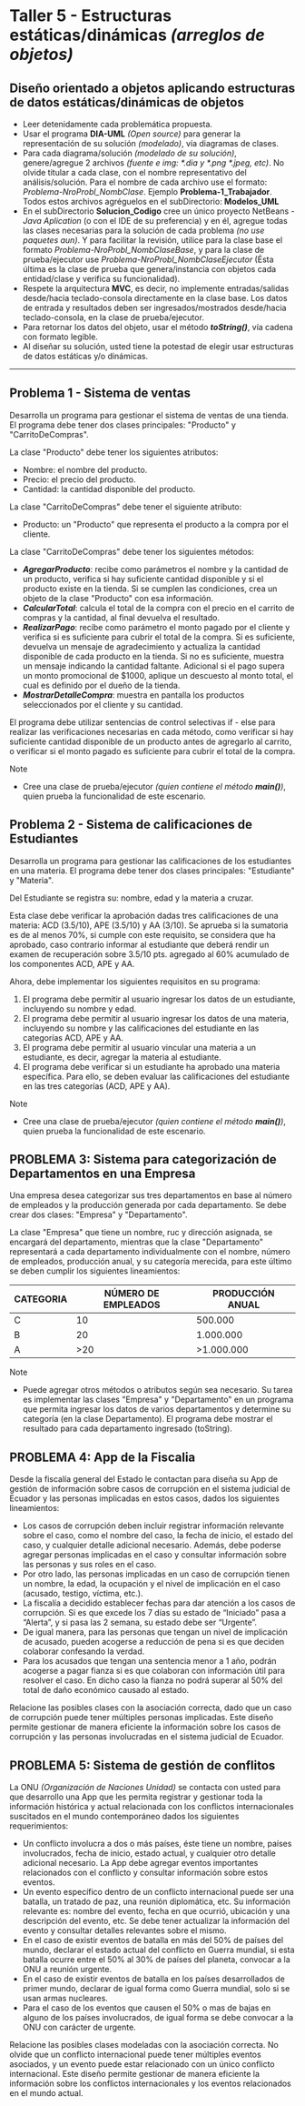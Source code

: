 # Taller 5 - Estructuras estáticas/dinámicas _(arreglos de objetos)_

## Diseño orientado a objetos aplicando estructuras de datos estáticas/dinámicas de objetos 

* Leer detenidamente cada problemática propuesta.
* Usar el programa **DIA-UML** _(Open source)_ para generar la representación de su solución _(modelado)_, vía diagramas de clases.
* Para cada diagrama/solución _(modelado de su solución)_, genere/agregue 2 archivos _(fuente e img: \*.dia y \*.png \*.jpeg, etc)_. No olvide titular a cada clase, con el nombre representativo del análisis/solución. Para el nombre de cada archivo use el formato: _Problema-NroProbl_NombClase_. Ejemplo **Problema-1_Trabajador**. Todos estos archivos agréguelos en el subDirectorio: **Modelos_UML**
* En el subDirectorio **Solucion_Codigo** cree un único proyecto NetBeans - _Java Aplication_ (o con el IDE de su preferencia) y en él, agregue todas las clases necesarias para la solución de cada problema _(no use paquetes aun)_. Y para facilitar la revisión, utilice para la clase base el formato _Problema-NroProbl_NombClaseBase_, y para la clase de prueba/ejecutor use _Problema-NroProbl_NombClaseEjecutor_ (Ésta última es la clase de prueba que genera/instancia con objetos cada entidad/clase y verifica su funcionalidad). 
* Respete la arquitectura **MVC**, es decir, no implemente entradas/salidas desde/hacia teclado-consola directamente en la clase base. Los datos de entrada y resultados deben ser ingresados/mostrados desde/hacia teclado-consola, en la clase de prueba/ejecutor.
* Para retornar los datos del objeto, usar el método _**toString()**_, vía cadena con formato legible. 
* Al diseñar su solución, usted tiene la potestad de elegir usar estructuras de datos estáticas y/o dinámicas. 

___


## Problema 1 - Sistema de ventas

Desarrolla un programa para gestionar el sistema de ventas de una tienda. El programa debe tener dos clases principales: "Producto" y "CarritoDeCompras".

La clase "Producto" debe tener los siguientes atributos:

- Nombre: el nombre del producto.
- Precio: el precio del producto.
- Cantidad: la cantidad disponible del producto.

La clase "CarritoDeCompras" debe tener el siguiente atributo:

- Producto: un "Producto" que representa el producto a la compra por el cliente.

La clase "CarritoDeCompras" debe tener los siguientes métodos:

- _**AgregarProducto**_: recibe como parámetros el nombre y la cantidad de un producto, verifica si hay suficiente cantidad disponible y si el producto existe en la tienda. Si se cumplen las condiciones, crea un objeto de la clase "Producto" con esa información.
- _**CalcularTotal**_: calcula el total de la compra con el precio en el carrito de compras y la cantidad, al final devuelva el resultado.
- _**RealizarPago**_: recibe como parámetro el monto pagado por el cliente y verifica si es suficiente para cubrir el total de la compra. Si es suficiente, devuelva un mensaje de agradecimiento y actualiza la cantidad disponible de cada producto en la tienda. Si no es suficiente, muestra un mensaje indicando la cantidad faltante. Adicional si el pago supera un monto promocional de $1000, aplique un descuesto al monto total, el cual es definido por el dueño de la tienda.
- _**MostrarDetalleCompra**_: muestra en pantalla los productos seleccionados por el cliente y su cantidad.

El programa debe utilizar sentencias de control selectivas if - else para realizar las verificaciones necesarias en cada método, como verificar si hay suficiente cantidad disponible de un producto antes de agregarlo al carrito, o verificar si el monto pagado es suficiente para cubrir el total de la compra.

> [!Note]
> - Cree una clase de prueba/ejecutor _(quien contiene el método **main()**)_, quien prueba la funcionalidad de este escenario. 

## Problema 2 - Sistema de calificaciones de Estudiantes

Desarrolla un programa para gestionar las calificaciones de los estudiantes en una materia. El programa debe tener dos clases principales: "Estudiante" y "Materia".

Del Estudiante se registra su: nombre, edad y la materia a cruzar. 

Esta clase debe verificar la aprobación dadas tres calificaciones de una materia: ACD (3.5/10), APE (3.5/10) y AA (3/10). Se aprueba si la sumatoria es de al menos 70%, si cumple con este requisito, se considera que ha aprobado, caso contrario informar al estudiante que deberá rendir un examen de recuperación sobre 3.5/10 pts. agregado al 60% acumulado de los componentes ACD, APE y AA.

Ahora, debe implementar los siguientes requisitos en su programa:
1. El programa debe permitir al usuario ingresar los datos de un estudiante, incluyendo su nombre y edad.
2. El programa debe permitir al usuario ingresar los datos de una materia, incluyendo su nombre y las calificaciones del estudiante en las categorías ACD, APE y AA.
3. El programa debe permitir al usuario vincular una materia a un estudiante, es decir, agregar la materia al estudiante.
4. El programa debe verificar si un estudiante ha aprobado una materia específica. Para ello, se deben evaluar las calificaciones del estudiante en las tres categorías (ACD, APE y AA). 

> [!Note]
> - Cree una clase de prueba/ejecutor _(quien contiene el método **main()**)_, quien prueba la funcionalidad de este escenario. 

## PROBLEMA 3: Sistema para categorización de Departamentos en una Empresa

Una empresa desea categorizar sus tres departamentos en base al número de empleados y la producción generada por cada departamento. Se debe crear dos clases: "Empresa" y "Departamento".

La clase "Empresa" que tiene un nombre, ruc y dirección asignada, se encargará del departamento, mientras que la clase "Departamento" representará a cada departamento individualmente con el nombre, número de empleados, producción anual, y su categoría merecida, para este último se deben cumplir los siguientes lineamientos: 

| CATEGORIA     | NÚMERO DE EMPLEADOS | PRODUCCIÓN ANUAL |
| ------------- | ------------------- | ---------------- |
| C             | 10                  | 500.000          |
| B             | 20                  | 1.000.000        |
| A             | >20                 | >1.000.000       |

> [!Note]
> - Puede agregar otros métodos o atributos según sea necesario. Su tarea es implementar las clases "Empresa" y "Departamento" en un programa que permita ingresar los datos de varios departamentos y determine su categoría (en la clase Departamento). El programa debe mostrar el resultado para cada departamento ingresado (toString).

## PROBLEMA 4:  App de la Fiscalia

Desde la fiscalía general del Estado le contactan para diseña su App de gestión de información sobre casos de corrupción en el sistema judicial de Ecuador y las personas implicadas en estos casos, dados los siguientes lineamientos:

- Los casos de corrupción deben incluir registrar información relevante sobre el caso, como el nombre del caso, la fecha de inicio, el estado del caso, y cualquier detalle adicional necesario. Además, debe poderse agregar personas implicadas en el caso y consultar información sobre las personas y sus roles en el caso.
- Por otro lado, las personas implicadas en un caso de corrupción tienen un nombre, la edad, la ocupación y el nivel de implicación en el caso (acusado, testigo, víctima, etc.). 
- La fiscalía a decidido establecer fechas para dar atención a los casos de corrupción. Si es que excede los 7 días su estado de “Iniciado” pasa a “Alerta”, y si pasa las 2 semana, su estado debe ser “Urgente”. 
- De igual manera, para las personas que tengan un nivel de implicación de acusado, pueden acogerse a reducción de pena si es que deciden colaborar confesando la verdad.
- Para los acusados que tengan una sentencia menor a 1 año, podrán acogerse a pagar fianza si es que colaboran con información útil para resolver el caso. En dicho caso la fianza no podrá superar al 50% del total de daño económico causado al estado. 

Relacione las posibles clases con la asociación correcta, dado que un caso de corrupción puede tener múltiples personas implicadas. Este diseño permite gestionar de manera eficiente la información sobre los casos de corrupción y las personas involucradas en el sistema judicial de Ecuador. 

## PROBLEMA 5: Sistema de gestión de conflitos

La ONU _(Organización de Naciones Unidad)_ se contacta con usted para que desarrollo una App que les permita registrar y gestionar toda la información histórica y actual relacionada con los conflictos internacionales suscitados en el mundo contemporáneo dados los siguientes requerimientos: 

- Un conflicto involucra a dos o más países, éste tiene un nombre, países involucrados, fecha de inicio, estado actual, y cualquier otro detalle adicional necesario. La App debe agregar eventos importantes relacionados con el conflicto y consultar información sobre estos eventos.
- Un evento específico dentro de un conflicto internacional puede ser una batalla, un tratado de paz, una reunión diplomática, etc. Su información relevante es: nombre del evento, fecha en que ocurrió, ubicación y una descripción del evento, etc. Se debe tener actualizar la información del evento y consultar detalles relevantes sobre el mismo.
- En el caso de existir eventos de batalla en más del 50% de países del mundo, declarar el estado actual del conflicto en Guerra mundial, si esta batalla ocurre entre el 50% al 30% de países del planeta, convocar a la ONU a reunión urgente. 
- En el caso de existir eventos de batalla en los países desarrollados de primer mundo, declarar de igual forma como Guerra mundial, solo si se usan armas nucleares. 
- Para el caso de los eventos que causen el 50% o mas de bajas en alguno de los países involucrados, de igual forma se debe convocar a la ONU con carácter de urgente. 

Relacione las posibles clases modeladas con la asociación correcta. No olvide que un conflicto internacional puede tener múltiples eventos asociados, y un evento puede estar relacionado con un único conflicto internacional. Este diseño permite gestionar de manera eficiente la información sobre los conflictos internacionales y los eventos relacionados en el mundo actual.
